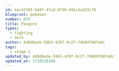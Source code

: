 ```yaml
---
id: 4ac42785-bd4f-47cd-8730-491c4a2d3c78
blueprint: pokemon
number: 675
title: Pangoro
types:
  - fighting
  - dark
author: 4d8d6ede-5963-429f-9c2f-74b897007e0c
tags:
  - stage-1
updated_by: 4d8d6ede-5963-429f-9c2f-74b897007e0c
updated_at: 1716516184
---
```

